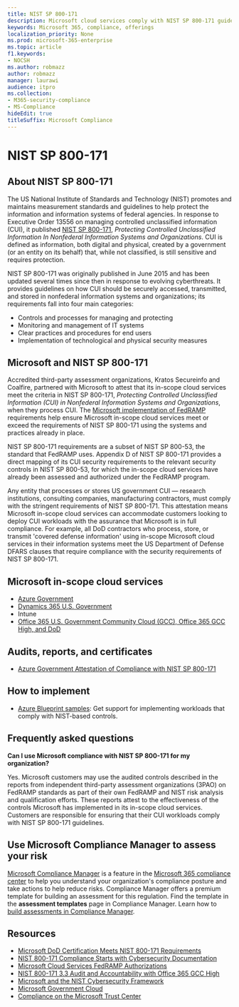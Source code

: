 ```yaml
---
title: NIST SP 800-171
description: Microsoft cloud services comply with NIST SP 800-171 guidelines to protect controlled unclassified information (CUI) in nonfederal information systems.
keywords: Microsoft 365, compliance, offerings
localization_priority: None
ms.prod: microsoft-365-enterprise
ms.topic: article
f1.keywords:
- NOCSH
ms.author: robmazz
author: robmazz
manager: laurawi
audience: itpro
ms.collection:
- M365-security-compliance
- MS-Compliance
hideEdit: true
titleSuffix: Microsoft Compliance
---
```


# NIST SP 800-171

## About NIST SP 800-171

The US National Institute of Standards and Technology (NIST) promotes and maintains measurement standards and guidelines to help protect the information and information systems of federal agencies. In response to Executive Order 13556 on managing controlled unclassified information (CUI), it published [NIST SP 800-171](https://csrc.nist.gov/publications/detail/sp/800-171/rev-1/final), *Protecting Controlled Unclassified Information In Nonfederal Information Systems and Organizations*. CUI is defined as information, both digital and physical, created by a government (or an entity on its behalf) that, while not classified, is still sensitive and requires protection.

NIST SP 800-171 was originally published in June 2015 and has been updated several times since then in response to evolving cyberthreats. It provides guidelines on how CUI should be securely accessed, transmitted, and stored in nonfederal information systems and organizations; its requirements fall into four main categories:

- Controls and processes for managing and protecting
- Monitoring and management of IT systems
- Clear practices and procedures for end users
- Implementation of technological and physical security measures

## Microsoft and NIST SP 800-171

Accredited third-party assessment organizations, Kratos Secureinfo and Coalfire, partnered with Microsoft to attest that its in-scope cloud services meet the criteria in NIST SP 800-171, *Protecting Controlled Unclassified Information (CUI) in Nonfederal Information Systems and Organizations*, when they process CUI. The [Microsoft implementation of FedRAMP](offering-fedramp.md) requirements help ensure Microsoft in-scope cloud services meet or exceed the requirements of NIST SP 800-171 using the systems and practices already in place.

NIST SP 800-171 requirements are a subset of NIST SP 800-53, the standard that FedRAMP uses. Appendix D of NIST SP 800-171 provides a direct mapping of its CUI security requirements to the relevant security controls in NIST SP 800-53, for which the in-scope cloud services have already been assessed and authorized under the FedRAMP program.

Any entity that processes or stores US government CUI — research institutions, consulting companies, manufacturing contractors, must comply with the stringent requirements of NIST SP 800-171. This attestation means Microsoft in-scope cloud services can accommodate customers looking to deploy CUI workloads with the assurance that Microsoft is in full compliance. For example, all DoD contractors who process, store, or transmit 'covered defense information' using in-scope Microsoft cloud services in their information systems meet the US Department of Defense DFARS clauses that require compliance with the security requirements of NIST SP 800-171.

## Microsoft in-scope cloud services

- [Azure Government](https://aka.ms/AzureCompliance)
- [Dynamics 365 U.S. Government](https://aka.ms/d365-compliance-list)
- Intune
- [Office 365 U.S. Government Community Cloud (GCC), Office 365 GCC High, and DoD](https://aka.ms/o365-compliance-framework)

## Audits, reports, and certificates

- [Azure Government Attestation of Compliance with NIST SP 800-171](https://aka.ms/Azure-NIST-800-171)

## How to implement

- [Azure Blueprint samples](https://docs.microsoft.com/azure/governance/blueprints/samples/): Get support for implementing workloads that comply with NIST-based controls.

## Frequently asked questions

**Can I use Microsoft compliance with NIST SP 800-171 for my organization?**

Yes. Microsoft customers may use the audited controls described in the reports from independent third-party assessment organizations (3PAO) on FedRAMP standards as part of their own FedRAMP and NIST risk analysis and qualification efforts. These reports attest to the effectiveness of the controls Microsoft has implemented in its in-scope cloud services. Customers are responsible for ensuring that their CUI workloads comply with NIST SP 800-171 guidelines.

## Use Microsoft Compliance Manager to assess your risk

[Microsoft Compliance Manager](https://docs.microsoft.com/microsoft-365/compliance/compliance-manager) is a feature in the [Microsoft 365 compliance center](https://docs.microsoft.com/microsoft-365/compliance/microsoft-365-compliance-center) to help you understand your organization's compliance posture and take actions to help reduce risks. Compliance Manager offers a premium template for building an assessment for this regulation. Find the template in the **assessment templates** page in Compliance Manager. Learn how to [build assessments in Compliance Manager](https://docs.microsoft.com/microsoft-365/compliance/compliance-manager-assessments).

## Resources

- [Microsoft DoD Certification Meets NIST 800-171 Requirements](offering-DoD-DISA-L2-L4-L5.md)
- [NIST 800-171 Compliance Starts with Cybersecurity Documentation](https://www.nist800171.com/)
- [Microsoft Cloud Services FedRAMP Authorizations](https://marketplace.fedramp.gov/index.html?status=Compliant&sort=productName#/products)
- [NIST 800-171 3.3 Audit and Accountability with Office 365 GCC High](https://info.summit7systems.com/blog/nist-3.3-audit-and-accountability-with-office-365)
- [Microsoft and the NIST Cybersecurity Framework](offering-nist-csf.md)
- [Microsoft Government Cloud](https://www.microsoft.com/enterprise/government)
- [Compliance on the Microsoft Trust Center](https://www.microsoft.com/trust-center/compliance/compliance-overview)
